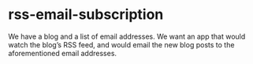 # rss-email-subscription

We have a blog and a list of email addresses. We want an app that would watch the blog’s RSS feed, and would email the new blog posts to the aforementioned email addresses.
